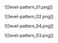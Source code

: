 
![[level-pattern_01.png]]

![[level-pattern_02.png]]

![[level-pattern_04.png]]

![[level-pattern_03.png]]